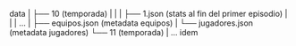 data
|
├── 10 (temporada)
|   |
|   ├── 1.json (stats al fin del primer episodio)
|   |
|   ...
|   ├── equipos.json (metadata equipos)
|   └── jugadores.json (metadata jugadores)
└── 11 (temporada)
    |
    ... idem